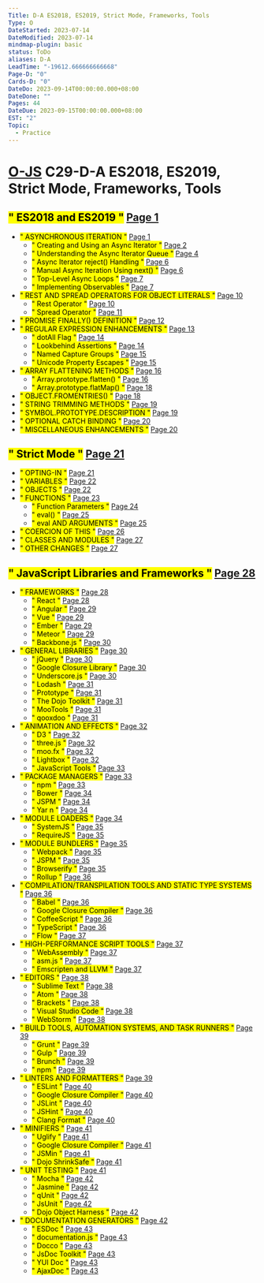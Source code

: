 ```yaml
---
Title: D-A ES2018, ES2019, Strict Mode, Frameworks, Tools
Type: O
DateStarted: 2023-07-14
DateModified: 2023-07-14
mindmap-plugin: basic
status: ToDo
aliases: D-A
LeadTime: "-19612.666666666668"
Page-D: "0"
Cards-D: "0"
DateDo: 2023-09-14T00:00:00.000+08:00
DateDone: ""
Pages: 44
DateDue: 2023-09-15T00:00:00.000+08:00
EST: "2"
Topic:
  - Practice
---
```


# [O-JS](O-JS.md) C29-D-A ES2018, ES2019, Strict Mode, Frameworks, Tools

## <mark class="hltr-gray ">" ES2018 and ES2019 "</mark> [Page 1 ](zotero://open-pdf/library/items/X7MW3Q6Z?page=1&annotation=E5VJI9JT)

- <mark class="hltr-gray ">" ASYNCHRONOUS ITERATION "</mark> [Page 1 ](zotero://open-pdf/library/items/X7MW3Q6Z?page=1&annotation=MVSLNECE)
  - <mark class="hltr-gray ">" Creating and Using an Async Iterator "</mark> [Page 2 ](zotero://open-pdf/library/items/X7MW3Q6Z?page=2&annotation=K4VAP6Q6)
  - <mark class="hltr-gray ">" Understanding the Async Iterator Queue "</mark> [Page 4 ](zotero://open-pdf/library/items/X7MW3Q6Z?page=4&annotation=8MUQJQ35)
  - <mark class="hltr-gray ">" Async Iterator reject() Handling "</mark> [Page 6 ](zotero://open-pdf/library/items/X7MW3Q6Z?page=6&annotation=8TR5DE4G)
  - <mark class="hltr-gray ">" Manual Async Iteration Using next() "</mark> [Page 6 ](zotero://open-pdf/library/items/X7MW3Q6Z?page=6&annotation=2FPIQMF9)
  - <mark class="hltr-gray ">" Top-Level Async Loops "</mark> [Page 7 ](zotero://open-pdf/library/items/X7MW3Q6Z?page=7&annotation=Z6JDZQTD)
  - <mark class="hltr-gray ">" Implementing Observables "</mark> [Page 7 ](zotero://open-pdf/library/items/X7MW3Q6Z?page=7&annotation=GDGSPH24)
- <mark class="hltr-gray ">" REST AND SPREAD OPERATORS FOR OBJECT LITERALS "</mark> [Page 10 ](zotero://open-pdf/library/items/X7MW3Q6Z?page=10&annotation=RGQVP4HQ)
  - <mark class="hltr-gray ">" Rest Operator "</mark> [Page 10 ](zotero://open-pdf/library/items/X7MW3Q6Z?page=10&annotation=NQ6EFEDS)
  - <mark class="hltr-gray ">" Spread Operator "</mark> [Page 11 ](zotero://open-pdf/library/items/X7MW3Q6Z?page=11&annotation=X5PGK645)
- <mark class="hltr-gray ">" PROMISE FINALLY() DEFINITION "</mark> [Page 12 ](zotero://open-pdf/library/items/X7MW3Q6Z?page=12&annotation=MIRU9QYH)
- <mark class="hltr-gray ">" REGULAR EXPRESSION ENHANCEMENTS "</mark> [Page 13 ](zotero://open-pdf/library/items/X7MW3Q6Z?page=13&annotation=CQS9JB2S)
  - <mark class="hltr-gray ">" dotAll Flag "</mark> [Page 14 ](zotero://open-pdf/library/items/X7MW3Q6Z?page=14&annotation=DWRKB9KV)
  - <mark class="hltr-gray ">" Lookbehind Assertions "</mark> [Page 14 ](zotero://open-pdf/library/items/X7MW3Q6Z?page=14&annotation=4NF699Y6)
  - <mark class="hltr-gray ">" Named Capture Groups "</mark> [Page 15 ](zotero://open-pdf/library/items/X7MW3Q6Z?page=15&annotation=KNJN846Y)
  - <mark class="hltr-gray ">" Unicode Property Escapes "</mark> [Page 15 ](zotero://open-pdf/library/items/X7MW3Q6Z?page=15&annotation=DPLYPXNB)
- <mark class="hltr-gray ">" ARRAY FLATTENING METHODS "</mark> [Page 16 ](zotero://open-pdf/library/items/X7MW3Q6Z?page=16&annotation=XJDFF56E)
  - <mark class="hltr-gray ">" Array.prototype.flatten() "</mark> [Page 16 ](zotero://open-pdf/library/items/X7MW3Q6Z?page=16&annotation=XMR6JUQQ)
  - <mark class="hltr-gray ">" Array.prototype.flatMap() "</mark> [Page 18 ](zotero://open-pdf/library/items/X7MW3Q6Z?page=18&annotation=YC2Q6QDN)
- <mark class="hltr-gray ">" OBJECT.FROMENTRIES() "</mark> [Page 18 ](zotero://open-pdf/library/items/X7MW3Q6Z?page=18&annotation=E35XICHB)
- <mark class="hltr-gray ">" STRING TRIMMING METHODS "</mark> [Page 19 ](zotero://open-pdf/library/items/X7MW3Q6Z?page=19&annotation=HGUBBSKW)
- <mark class="hltr-gray ">" SYMBOL.PROTOTYPE.DESCRIPTION "</mark> [Page 19 ](zotero://open-pdf/library/items/X7MW3Q6Z?page=19&annotation=W328Q4WA)
- <mark class="hltr-gray ">" OPTIONAL CATCH BINDING "</mark> [Page 20 ](zotero://open-pdf/library/items/X7MW3Q6Z?page=20&annotation=YKE755PC)
- <mark class="hltr-gray ">" MISCELLANEOUS ENHANCEMENTS "</mark> [Page 20 ](zotero://open-pdf/library/items/X7MW3Q6Z?page=20&annotation=5UZBC2SK)

## <mark class="hltr-gray ">" Strict Mode "</mark> [Page 21 ](zotero://open-pdf/library/items/X7MW3Q6Z?page=21&annotation=6RMINDM3)

- <mark class="hltr-gray ">" OPTING-IN "</mark> [Page 21 ](zotero://open-pdf/library/items/X7MW3Q6Z?page=21&annotation=T2ELRNL7)
- <mark class="hltr-gray ">" VARIABLES "</mark> [Page 22 ](zotero://open-pdf/library/items/X7MW3Q6Z?page=22&annotation=SGQ3562V)
- <mark class="hltr-gray ">" OBJECTS "</mark> [Page 22 ](zotero://open-pdf/library/items/X7MW3Q6Z?page=22&annotation=2NNCKDN4)
- <mark class="hltr-gray ">" FUNCTIONS "</mark> [Page 23 ](zotero://open-pdf/library/items/X7MW3Q6Z?page=23&annotation=8FY6DWZZ)
  - <mark class="hltr-gray ">" Function Parameters "</mark> [Page 24 ](zotero://open-pdf/library/items/X7MW3Q6Z?page=24&annotation=PWN59Q4G)
  - <mark class="hltr-gray ">" eval() "</mark> [Page 25 ](zotero://open-pdf/library/items/X7MW3Q6Z?page=25&annotation=7IDAUFQS)
  - <mark class="hltr-gray ">" eval AND ARGUMENTS "</mark> [Page 25 ](zotero://open-pdf/library/items/X7MW3Q6Z?page=25&annotation=B9J26L8Y)
- <mark class="hltr-gray ">" COERCION OF THIS "</mark> [Page 26 ](zotero://open-pdf/library/items/X7MW3Q6Z?page=26&annotation=8WUBZRD3)
- <mark class="hltr-gray ">" CLASSES AND MODULES "</mark> [Page 27 ](zotero://open-pdf/library/items/X7MW3Q6Z?page=27&annotation=CM4BKIEZ)
- <mark class="hltr-gray ">" OTHER CHANGES "</mark> [Page 27 ](zotero://open-pdf/library/items/X7MW3Q6Z?page=27&annotation=LJ9QYP9D)

## <mark class="hltr-gray ">" JavaScript Libraries and Frameworks "</mark> [Page 28 ](zotero://open-pdf/library/items/X7MW3Q6Z?page=28&annotation=UQB6RBQ6)

- <mark class="hltr-gray ">" FRAMEWORKS "</mark> [Page 28 ](zotero://open-pdf/library/items/X7MW3Q6Z?page=28&annotation=DEK9WISE)
  - <mark class="hltr-gray ">" React "</mark> [Page 28 ](zotero://open-pdf/library/items/X7MW3Q6Z?page=28&annotation=NF5ZJPBN)
  - <mark class="hltr-gray ">" Angular "</mark> [Page 29 ](zotero://open-pdf/library/items/X7MW3Q6Z?page=29&annotation=37H2SQEF)
  - <mark class="hltr-gray ">" Vue "</mark> [Page 29 ](zotero://open-pdf/library/items/X7MW3Q6Z?page=29&annotation=AQUCFZ9M)
  - <mark class="hltr-gray ">" Ember "</mark> [Page 29 ](zotero://open-pdf/library/items/X7MW3Q6Z?page=29&annotation=X658CPH4)
  - <mark class="hltr-gray ">" Meteor "</mark> [Page 29 ](zotero://open-pdf/library/items/X7MW3Q6Z?page=29&annotation=MRLD3EF2)
  - <mark class="hltr-gray ">" Backbone.js "</mark> [Page 30 ](zotero://open-pdf/library/items/X7MW3Q6Z?page=30&annotation=RYD4SC4N)
- <mark class="hltr-gray ">" GENERAL LIBRARIES "</mark> [Page 30 ](zotero://open-pdf/library/items/X7MW3Q6Z?page=30&annotation=WAGVH23Q)
  - <mark class="hltr-gray ">" jQuery "</mark> [Page 30 ](zotero://open-pdf/library/items/X7MW3Q6Z?page=30&annotation=SHL8FPDF)
  - <mark class="hltr-gray ">" Google Closure Library "</mark> [Page 30 ](zotero://open-pdf/library/items/X7MW3Q6Z?page=30&annotation=TYAKIKJZ)
  - <mark class="hltr-gray ">" Underscore.js "</mark> [Page 30 ](zotero://open-pdf/library/items/X7MW3Q6Z?page=30&annotation=UIEQ8P7L)
  - <mark class="hltr-gray ">" Lodash "</mark> [Page 31 ](zotero://open-pdf/library/items/X7MW3Q6Z?page=31&annotation=XSYVN4HP)
  - <mark class="hltr-gray ">" Prototype "</mark> [Page 31 ](zotero://open-pdf/library/items/X7MW3Q6Z?page=31&annotation=EXHSCXE8)
  - <mark class="hltr-gray ">" The Dojo Toolkit "</mark> [Page 31 ](zotero://open-pdf/library/items/X7MW3Q6Z?page=31&annotation=3D8M8IZB)
  - <mark class="hltr-gray ">" MooTools "</mark> [Page 31 ](zotero://open-pdf/library/items/X7MW3Q6Z?page=31&annotation=FCK8XASR)
  - <mark class="hltr-gray ">" qooxdoo "</mark> [Page 31 ](zotero://open-pdf/library/items/X7MW3Q6Z?page=31&annotation=7BVZTULX)
- <mark class="hltr-gray ">" ANIMATION AND EFFECTS "</mark> [Page 32 ](zotero://open-pdf/library/items/X7MW3Q6Z?page=32&annotation=TATNII7P)
  - <mark class="hltr-gray ">" D3 "</mark> [Page 32 ](zotero://open-pdf/library/items/X7MW3Q6Z?page=32&annotation=L9KAZSKZ)
  - <mark class="hltr-gray ">" three.js "</mark> [Page 32 ](zotero://open-pdf/library/items/X7MW3Q6Z?page=32&annotation=67R5X3YW)
  - <mark class="hltr-gray ">" moo.fx "</mark> [Page 32 ](zotero://open-pdf/library/items/X7MW3Q6Z?page=32&annotation=E5FDNBYN)
  - <mark class="hltr-gray ">" Lightbox "</mark> [Page 32 ](zotero://open-pdf/library/items/X7MW3Q6Z?page=32&annotation=X6KX8FND)
  - <mark class="hltr-gray ">" JavaScript Tools "</mark> [Page 33 ](zotero://open-pdf/library/items/X7MW3Q6Z?page=33&annotation=8CEGUZZX)
- <mark class="hltr-gray ">" PACKAGE MANAGERS "</mark> [Page 33 ](zotero://open-pdf/library/items/X7MW3Q6Z?page=33&annotation=L5UCTSRQ)
  - <mark class="hltr-gray ">" npm "</mark> [Page 33 ](zotero://open-pdf/library/items/X7MW3Q6Z?page=33&annotation=W6J75KN4)
  - <mark class="hltr-gray ">" Bower "</mark> [Page 34 ](zotero://open-pdf/library/items/X7MW3Q6Z?page=34&annotation=QKCH88SW)
  - <mark class="hltr-gray ">" JSPM "</mark> [Page 34 ](zotero://open-pdf/library/items/X7MW3Q6Z?page=34&annotation=XW4FVDU2)
  - <mark class="hltr-gray ">" Yar n "</mark> [Page 34 ](zotero://open-pdf/library/items/X7MW3Q6Z?page=34&annotation=IB8MXWR4)
- <mark class="hltr-gray ">" MODULE LOADERS "</mark> [Page 34 ](zotero://open-pdf/library/items/X7MW3Q6Z?page=34&annotation=3RLIEYKH)
  - <mark class="hltr-gray ">" SystemJS "</mark> [Page 35 ](zotero://open-pdf/library/items/X7MW3Q6Z?page=35&annotation=3FEXB5S4)
  - <mark class="hltr-gray ">" RequireJS "</mark> [Page 35 ](zotero://open-pdf/library/items/X7MW3Q6Z?page=35&annotation=A664NXKI)
- <mark class="hltr-gray ">" MODULE BUNDLERS "</mark> [Page 35 ](zotero://open-pdf/library/items/X7MW3Q6Z?page=35&annotation=WVN5NM2T)
  - <mark class="hltr-gray ">" Webpack "</mark> [Page 35 ](zotero://open-pdf/library/items/X7MW3Q6Z?page=35&annotation=SFHIF7Y9)
  - <mark class="hltr-gray ">" JSPM "</mark> [Page 35 ](zotero://open-pdf/library/items/X7MW3Q6Z?page=35&annotation=VAH8J6DF)
  - <mark class="hltr-gray ">" Browserify "</mark> [Page 35 ](zotero://open-pdf/library/items/X7MW3Q6Z?page=35&annotation=JMWASAKT)
  - <mark class="hltr-gray ">" Rollup "</mark> [Page 36 ](zotero://open-pdf/library/items/X7MW3Q6Z?page=36&annotation=LRPVEI9G)
- <mark class="hltr-gray ">" COMPILATION/TRANSPILATION TOOLS AND STATIC TYPE SYSTEMS "</mark> [Page 36 ](zotero://open-pdf/library/items/X7MW3Q6Z?page=36&annotation=ZRHRF656)
  - <mark class="hltr-gray ">" Babel "</mark> [Page 36 ](zotero://open-pdf/library/items/X7MW3Q6Z?page=36&annotation=5TZF92XD)
  - <mark class="hltr-gray ">" Google Closure Compiler "</mark> [Page 36 ](zotero://open-pdf/library/items/X7MW3Q6Z?page=36&annotation=5T33II8Q)
  - <mark class="hltr-gray ">" CoffeeScript "</mark> [Page 36 ](zotero://open-pdf/library/items/X7MW3Q6Z?page=36&annotation=A3FZ8QAM)
  - <mark class="hltr-gray ">" TypeScript "</mark> [Page 36 ](zotero://open-pdf/library/items/X7MW3Q6Z?page=36&annotation=NG5Z5DWB)
  - <mark class="hltr-gray ">" Flow "</mark> [Page 37 ](zotero://open-pdf/library/items/X7MW3Q6Z?page=37&annotation=B3YKG5IN)
- <mark class="hltr-gray ">" HIGH-PERFORMANCE SCRIPT TOOLS "</mark> [Page 37 ](zotero://open-pdf/library/items/X7MW3Q6Z?page=37&annotation=UL4MN24L)
  - <mark class="hltr-gray ">" WebAssembly "</mark> [Page 37 ](zotero://open-pdf/library/items/X7MW3Q6Z?page=37&annotation=RAY3DS8J)
  - <mark class="hltr-gray ">" asm.js "</mark> [Page 37 ](zotero://open-pdf/library/items/X7MW3Q6Z?page=37&annotation=LKXT28PJ)
  - <mark class="hltr-gray ">" Emscripten and LLVM "</mark> [Page 37 ](zotero://open-pdf/library/items/X7MW3Q6Z?page=37&annotation=NJ3HQSNP)
- <mark class="hltr-gray ">" EDITORS "</mark> [Page 38 ](zotero://open-pdf/library/items/X7MW3Q6Z?page=38&annotation=QDQW7UQL)
  - <mark class="hltr-gray ">" Sublime Text "</mark> [Page 38 ](zotero://open-pdf/library/items/X7MW3Q6Z?page=38&annotation=6XKMF42B)
  - <mark class="hltr-gray ">" Atom "</mark> [Page 38 ](zotero://open-pdf/library/items/X7MW3Q6Z?page=38&annotation=RVSB6F3Z)
  - <mark class="hltr-gray ">" Brackets "</mark> [Page 38 ](zotero://open-pdf/library/items/X7MW3Q6Z?page=38&annotation=P8P9BCR8)
  - <mark class="hltr-gray ">" Visual Studio Code "</mark> [Page 38 ](zotero://open-pdf/library/items/X7MW3Q6Z?page=38&annotation=PZVL3JCD)
  - <mark class="hltr-gray ">" WebStorm "</mark> [Page 38 ](zotero://open-pdf/library/items/X7MW3Q6Z?page=38&annotation=CWXSD3DI)
- <mark class="hltr-gray ">" BUILD TOOLS, AUTOMATION SYSTEMS, AND TASK RUNNERS "</mark> [Page 39 ](zotero://open-pdf/library/items/X7MW3Q6Z?page=39&annotation=6YIC4GVM)
  - <mark class="hltr-gray ">" Grunt "</mark> [Page 39 ](zotero://open-pdf/library/items/X7MW3Q6Z?page=39&annotation=MCUWUHPS)
  - <mark class="hltr-gray ">" Gulp "</mark> [Page 39 ](zotero://open-pdf/library/items/X7MW3Q6Z?page=39&annotation=7XGJA9KX)
  - <mark class="hltr-gray ">" Brunch "</mark> [Page 39 ](zotero://open-pdf/library/items/X7MW3Q6Z?page=39&annotation=WQT78IZC)
  - <mark class="hltr-gray ">" npm "</mark> [Page 39 ](zotero://open-pdf/library/items/X7MW3Q6Z?page=39&annotation=G7KQXVZY)
- <mark class="hltr-gray ">" LINTERS AND FORMATTERS "</mark> [Page 39 ](zotero://open-pdf/library/items/X7MW3Q6Z?page=39&annotation=GWKXKZWQ)
  - <mark class="hltr-gray ">" ESLint "</mark> [Page 40 ](zotero://open-pdf/library/items/X7MW3Q6Z?page=40&annotation=WS9HYE4F)
  - <mark class="hltr-gray ">" Google Closure Compiler "</mark> [Page 40 ](zotero://open-pdf/library/items/X7MW3Q6Z?page=40&annotation=NTFUD5PY)
  - <mark class="hltr-gray ">" JSLint "</mark> [Page 40 ](zotero://open-pdf/library/items/X7MW3Q6Z?page=40&annotation=V6N95673)
  - <mark class="hltr-gray ">" JSHint "</mark> [Page 40 ](zotero://open-pdf/library/items/X7MW3Q6Z?page=40&annotation=TKDM9XAQ)
  - <mark class="hltr-gray ">" Clang Format "</mark> [Page 40 ](zotero://open-pdf/library/items/X7MW3Q6Z?page=40&annotation=5ZPUFDZ7)
- <mark class="hltr-gray ">" MINIFIERS "</mark> [Page 41 ](zotero://open-pdf/library/items/X7MW3Q6Z?page=41&annotation=M9S339QD)
  - <mark class="hltr-gray ">" Uglify "</mark> [Page 41 ](zotero://open-pdf/library/items/X7MW3Q6Z?page=41&annotation=8QVT9Z5P)
  - <mark class="hltr-gray ">" Google Closure Compiler "</mark> [Page 41 ](zotero://open-pdf/library/items/X7MW3Q6Z?page=41&annotation=QXDAXQNN)
  - <mark class="hltr-gray ">" JSMin "</mark> [Page 41 ](zotero://open-pdf/library/items/X7MW3Q6Z?page=41&annotation=56RNHSUV)
  - <mark class="hltr-gray ">" Dojo ShrinkSafe "</mark> [Page 41 ](zotero://open-pdf/library/items/X7MW3Q6Z?page=41&annotation=UE57UFZJ)
- <mark class="hltr-gray ">" UNIT TESTING "</mark> [Page 41 ](zotero://open-pdf/library/items/X7MW3Q6Z?page=41&annotation=5ZM9RN26)
  - <mark class="hltr-gray ">" Mocha "</mark> [Page 42 ](zotero://open-pdf/library/items/X7MW3Q6Z?page=42&annotation=HVAESXKH)
  - <mark class="hltr-gray ">" Jasmine "</mark> [Page 42 ](zotero://open-pdf/library/items/X7MW3Q6Z?page=42&annotation=FCZ5NAK5)
  - <mark class="hltr-gray ">" qUnit "</mark> [Page 42 ](zotero://open-pdf/library/items/X7MW3Q6Z?page=42&annotation=ZDBUNRHL)
  - <mark class="hltr-gray ">" JsUnit "</mark> [Page 42 ](zotero://open-pdf/library/items/X7MW3Q6Z?page=42&annotation=LKK7E9SQ)
  - <mark class="hltr-gray ">" Dojo Object Harness "</mark> [Page 42 ](zotero://open-pdf/library/items/X7MW3Q6Z?page=42&annotation=79M5BJ5E)
- <mark class="hltr-gray ">" DOCUMENTATION GENERATORS "</mark> [Page 42 ](zotero://open-pdf/library/items/X7MW3Q6Z?page=42&annotation=FZHGC52X)
  - <mark class="hltr-gray ">" ESDoc "</mark> [Page 43 ](zotero://open-pdf/library/items/X7MW3Q6Z?page=43&annotation=UL7UC3R2)
  - <mark class="hltr-gray ">" documentation.js "</mark> [Page 43 ](zotero://open-pdf/library/items/X7MW3Q6Z?page=43&annotation=YNJVRZGG)
  - <mark class="hltr-gray ">" Docco "</mark> [Page 43 ](zotero://open-pdf/library/items/X7MW3Q6Z?page=43&annotation=47GSYA7T)
  - <mark class="hltr-gray ">" JsDoc Toolkit "</mark> [Page 43 ](zotero://open-pdf/library/items/X7MW3Q6Z?page=43&annotation=TAP27DHU)
  - <mark class="hltr-gray ">" YUI Doc "</mark> [Page 43 ](zotero://open-pdf/library/items/X7MW3Q6Z?page=43&annotation=U3VYKRYQ)
  - <mark class="hltr-gray ">" AjaxDoc "</mark> [Page 43 ](zotero://open-pdf/library/items/X7MW3Q6Z?page=43&annotation=YIUV3GWQ)
